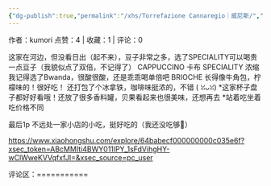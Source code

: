 ```yaml
---
{"dg-publish":true,"permalink":"/xhs/Torrefazione Cannaregio｜威尼斯/","created":"2025-03-17T22:03:49.461+08:00","updated":"2025-03-17T22:03:49.461+08:00"}
---
```


作者：kumori
点赞：4   |   收藏：1   |   评论：0

这家在河边，但没看日出（起不来），豆子非常之多，选了SPECIALITY可以喝贵一点豆子（我貌似点了双倍，不记得了）
CAPPUCCINO 卡布
SPECIALITY 浓缩 我记得选了Bwanda，很酸很酸，还是乖乖喝单倍吧
BRIOCHE 长得像牛角包，柠檬味的！很好吃！
还打包了个冰拿铁，咖啡味挺浓的，不错 ( ꈍᴗꈍ)
*这家杯子盘子都好好看哦！还放了很多香料罐，贝果看起来也很美味，还想再去
*站着吃坐着吃价格不同
	
最后1p 不远处一家小店的小吃，挺好吃的（我还没吃够🥹）

https://www.xiaohongshu.com/explore/64babecf000000000c035e6f?xsec_token=ABcMMIti4BWY011lPY_1sFdVihgHY-wClWweKVVqfxfJI=&xsec_source=pc_user

评论区：===========


